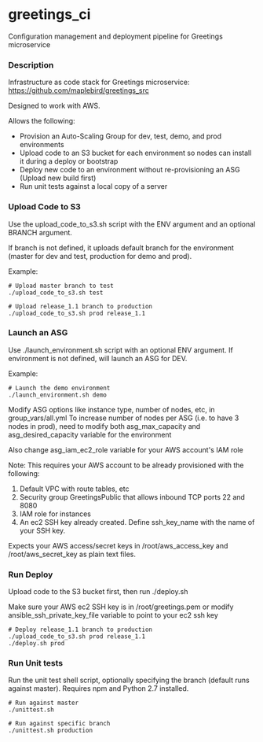 # greetings_ci

Configuration management and deployment pipeline for Greetings microservice

### Description

Infrastructure as code stack for Greetings microservice:
https://github.com/maplebird/greetings_src

Designed to work with AWS.

Allows the following:

- Provision an Auto-Scaling Group for dev, test, demo, and prod environments
- Upload code to an S3 bucket for each environment so nodes can install it during a deploy or bootstrap
- Deploy new code to an environment without re-provisioning an ASG (Upload new build first)
- Run unit tests against a local copy of a server

### Upload Code to S3

Use the upload_code_to_s3.sh script with the ENV argument and an optional BRANCH argument.

If branch is not defined, it uploads default branch for the environment (master for dev and test, production for demo and prod).

Example:

```
# Upload master branch to test
./upload_code_to_s3.sh test
```

```
# Upload release_1.1 branch to production
./upload_code_to_s3.sh prod release_1.1
```

### Launch an ASG

Use ./launch_environment.sh script with an optional ENV argument.  If environment is not defined, will launch an ASG for DEV.

Example:

```
# Launch the demo environment
./launch_environment.sh demo
```

Modify ASG options like instance type, number of nodes, etc, in group_vars/all.yml
To increase number of nodes per ASG (i.e. to have 3 nodes in prod), need to modify both asg_max_capacity and asg_desired_capacity variable for the environment

Also change asg_iam_ec2_role variable for your AWS account's IAM role

Note: This requires your AWS account to be already provisioned with the following:

1. Default VPC with route tables, etc
2. Security group GreetingsPublic that allows inbound TCP ports 22 and 8080
3. IAM role for instances
4. An ec2 SSH key already created.  Define ssh_key_name with the name of your SSH key.

Expects your AWS access/secret keys in /root/aws_access_key and /root/aws_secret_key as plain text files.

### Run Deploy

Upload code to the S3 bucket first, then run ./deploy.sh

Make sure your AWS ec2 SSH key is in /root/greetings.pem or modify ansible_ssh_private_key_file variable to point to your ec2 ssh key

```
# Deploy release_1.1 branch to production
./upload_code_to_s3.sh prod release_1.1
./deploy.sh prod
```

### Run Unit tests

Run the unit test shell script, optionally specifying the branch (default runs against master).
Requires npm and Python 2.7 installed.

```
# Run against master
./unittest.sh

# Run against specific branch
./unittest.sh production
```